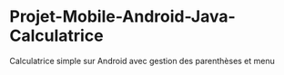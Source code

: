 # Projet-Mobile-Android-Java-Calculatrice
Calculatrice simple sur Android avec gestion des parenthèses et menu
